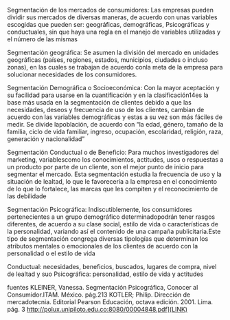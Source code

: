 Segmentación  de  los  mercados  de  consumidores:  Las  empresas  pueden  dividir  sus mercados  de  diversas  maneras,  de  acuerdo  con  unas  variables  escogidas  que  pueden  ser: geográficas, demográficas, Psicográficas y conductuales, sin que haya una regla en el manejo de variables utilizadas y el número de las mismas

Segmentación  geográfica:  Se  asumen  la  división  del  mercado  en  unidades  geográficas (países,  regiones,  estados,  municipios,  ciudades  o  incluso  zonas),  en  las  cuales  se  trabajan de acuerdo conla meta de la empresa para solucionar necesidades de los consumidores. 

Segmentación Demográfica o Socioeconómica: Con la mayor aceptación y su facilidad para usarse en la cuantificación y en la clasificación14es la base más usada en la segmentación de clientes  debido  a  que  las  necesidades,  deseos  y  frecuencia  de  uso  de  los  clientes,  cambian  de acuerdo  con  las  variables  demográficas  y estas  a  su  vez  son  más  fáciles  de  medir. Se divide  lapoblación, de acuerdo con “la edad, género, tamaño de la familia, ciclo de vida familiar, ingreso, ocupación, escolaridad, religión, raza, generación y nacionalidad”

Segmentación  Conductual o  de  Beneficio:  Para  muchos  investigadores  del marketing, variablescomo  los  conocimientos,  actitudes,  usos  o  respuestas  a  un  producto  por  parte  de  un cliente,  son  el  mejor  punto  de  inicio  para  segmentar  el  mercado. Esta  segmentación  estudia  la frecuencia de uso y la situación de lealtad, lo que le favorecería a la empresa en el conocimiento de lo que lo fortalece, las marcas que les compiten y el reconocimiento de las debilidade
 
Segmentación  Psicográfica: Indiscutiblemente,  los  consumidores  pertenecientes  a  un grupo  demográfico determinadopodrán  tener  rasgos  diferentes,  de  acuerdo  a  su  clase  social, estilo  de  vida  o  características  de  la  personalidad,  variando  así  el  contenido  de  una  campaña publicitaria.Este tipo de segmentación congrega diversas tipologías que determinan los atributos mentales o emocionales de los clientes de acuerdo con la personalidad o el estilo de vida
 
Conductual:
necesidades, beneficios, buscados, lugares de compra, nivel de lealtad y suo
Psicográfica:
personalidad, estilo de vida y actitudes




fuentes
KLEINER, Vanessa. Segmentación Psicográfica, Conocer al Consumidor.ITAM. México. pág.213
KOTLER; Philip. Dirección de mercadotecnia. Editorial Pearson Educación, octava edición. 2001. Lima. pág. 3
http://polux.unipiloto.edu.co:8080/00004848.pdf](LINK)
